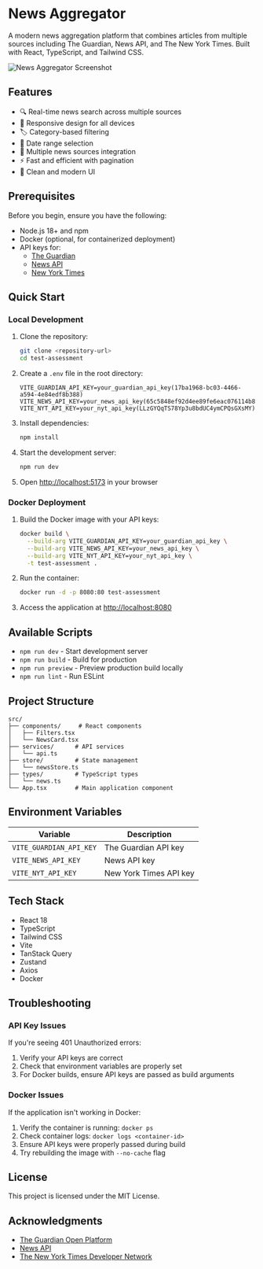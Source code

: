 # News Aggregator

A modern news aggregation platform that combines articles from multiple sources including The Guardian, News API, and The New York Times. Built with React, TypeScript, and Tailwind CSS.

![News Aggregator Screenshot](https://images.unsplash.com/photo-1504711434969-e33886168f5c?auto=format&fit=crop&q=80&w=1200&h=600)

## Features

- 🔍 Real-time news search across multiple sources
- 📱 Responsive design for all devices
- 🏷️ Category-based filtering
- 📅 Date range selection
- 📰 Multiple news sources integration
- ⚡ Fast and efficient with pagination
- 🎨 Clean and modern UI

## Prerequisites

Before you begin, ensure you have the following:

- Node.js 18+ and npm
- Docker (optional, for containerized deployment)
- API keys for:
  - [The Guardian](https://open-platform.theguardian.com/access/)
  - [News API](https://newsapi.org/register)
  - [New York Times](https://developer.nytimes.com/get-started)

## Quick Start

### Local Development

1. Clone the repository:
   ```bash
   git clone <repository-url>
   cd test-assessment
   ```

2. Create a `.env` file in the root directory:
   ```env
   VITE_GUARDIAN_API_KEY=your_guardian_api_key(17ba1968-bc03-4466-a594-4e84edf8b388)
   VITE_NEWS_API_KEY=your_news_api_key(65c5848ef92d4ee89fe6eac076114b8b)
   VITE_NYT_API_KEY=your_nyt_api_key(LLzGYQqTS78Yp3u8bdUC4ymCPQsGXsMY)
   ```

3. Install dependencies:
   ```bash
   npm install
   ```

4. Start the development server:
   ```bash
   npm run dev
   ```

5. Open [http://localhost:5173](http://localhost:5173) in your browser

### Docker Deployment

1. Build the Docker image with your API keys:
   ```bash
   docker build \
     --build-arg VITE_GUARDIAN_API_KEY=your_guardian_api_key \
     --build-arg VITE_NEWS_API_KEY=your_news_api_key \
     --build-arg VITE_NYT_API_KEY=your_nyt_api_key \
     -t test-assessment .
   ```

2. Run the container:
   ```bash
   docker run -d -p 8080:80 test-assessment
   ```

3. Access the application at [http://localhost:8080](http://localhost:8080)

## Available Scripts

- `npm run dev` - Start development server
- `npm run build` - Build for production
- `npm run preview` - Preview production build locally
- `npm run lint` - Run ESLint

## Project Structure

```
src/
├── components/     # React components
│   ├── Filters.tsx
│   └── NewsCard.tsx
├── services/      # API services
│   └── api.ts
├── store/         # State management
│   └── newsStore.ts
├── types/         # TypeScript types
│   └── news.ts
└── App.tsx        # Main application component
```

## Environment Variables

| Variable | Description |
|----------|-------------|
| `VITE_GUARDIAN_API_KEY` | The Guardian API key |
| `VITE_NEWS_API_KEY` | News API key |
| `VITE_NYT_API_KEY` | New York Times API key |

## Tech Stack

- React 18
- TypeScript
- Tailwind CSS
- Vite
- TanStack Query
- Zustand
- Axios
- Docker

## Troubleshooting

### API Key Issues

If you're seeing 401 Unauthorized errors:
1. Verify your API keys are correct
2. Check that environment variables are properly set
3. For Docker builds, ensure API keys are passed as build arguments

### Docker Issues

If the application isn't working in Docker:
1. Verify the container is running: `docker ps`
2. Check container logs: `docker logs <container-id>`
3. Ensure API keys were properly passed during build
4. Try rebuilding the image with `--no-cache` flag

## License

This project is licensed under the MIT License.

## Acknowledgments

- [The Guardian Open Platform](https://open-platform.theguardian.com/)
- [News API](https://newsapi.org/)
- [The New York Times Developer Network](https://developer.nytimes.com/)
